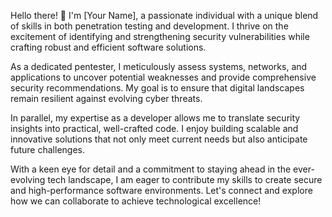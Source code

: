 Hello there! 👋 I'm [Your Name], a passionate individual with a unique blend of skills in both penetration testing and development. I thrive on the excitement of identifying and strengthening security vulnerabilities while crafting robust and efficient software solutions.

As a dedicated pentester, I meticulously assess systems, networks, and applications to uncover potential weaknesses and provide comprehensive security recommendations. My goal is to ensure that digital landscapes remain resilient against evolving cyber threats.

In parallel, my expertise as a developer allows me to translate security insights into practical, well-crafted code. I enjoy building scalable and innovative solutions that not only meet current needs but also anticipate future challenges.

With a keen eye for detail and a commitment to staying ahead in the ever-evolving tech landscape, I am eager to contribute my skills to create secure and high-performance software environments. Let's connect and explore how we can collaborate to achieve technological excellence!
